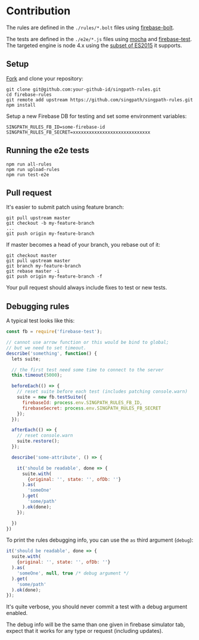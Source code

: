 # Contribution


The rules are defined in the `./rules/*.bolt` files using
[firebase-bolt](https://github.com/firebase/bolt/blob/v0.5.0/docs/language.md).

The tests are defined in the `./e2e/*.js` files using
[mocha](https://mochajs.org/) and
[firebase-test](https://github.com/singpath/firebase-test). The targeted engine
is node 4.x using the [subset of ES2015](https://nodejs.org/en/docs/es6/) it
supports.


## Setup

[Fork](https://github.com/singpath/firebase-rules#fork-destination-box) and
clone your repository:
```
git clone git@github.com:your-github-id/singpath-rules.git
cd firebase-rules
git remote add upstream https://github.com/singpath/singpath-rules.git
npm install
```

Setup a new Firebase DB for testing and set some environment variables:
```
SINGPATH_RULES_FB_ID=some-firebase-id
SINGPATH_RULES_FB_SECRET=xxxxxxxxxxxxxxxxxxxxxxxxxxxxx
```


## Running the e2e tests

```shell
npm run all-rules
npm run upload-rules
npm run test-e2e
```


## Pull request

It's easier to submit patch using feature branch:
```
git pull upstream master
git checkout -b my-feature-branch
...
git push origin my-feature-branch
```

If master becomes a head of your branch, you rebase out of it:
```
git checkout master
git pull upstream master
git branch my-feature-branch
git rebase master -i
git push origin my-feature-branch -f
```

Your pull request should always include fixes to test or new tests.


## Debugging rules

A typical test looks like this:
```js
const fb = require('firebase-test');

// cannot use arrow function or this would be bind to global;
// but we need to set timeout.
describe('something', function() {
  lets suite;

  // the first test need some time to connect to the server
  this.timeout(5000);

  beforeEach(() => {
    // reset suite before each test (includes patching console.warn)
    suite = new fb.testSuite({
      firebaseId: process.env.SINGPATH_RULES_FB_ID,
      firebaseSecret: process.env.SINGPATH_RULES_FB_SECRET
    });
  });

  afterEach(() => {
	// reset console.warn
  	suite.restore();
  });

  describe('some-attribute', () => {

	it('should be readable', done => {
	  suite.with(
	  	{original: '', state: '', ofDb: ''}
	  ).as(
	  	'someOne'
	  ).get(
	  	'some/path'
	  ).ok(done);
	});

  })
})
```

To print the rules debugging info, you can use the `as` third argument (`debug`):
```js
it('should be readable', done => {
  suite.with(
  	{original: '', state: '', ofDb: ''}
  ).as(
  	'someOne', null, true /* debug argument */
  ).get(
  	'some/path'
  ).ok(done);
});
```

It's quite verbose, you should never commit a test with a debug argument
enabled.

The debug info will be the same than one given in firebase simulator tab,
expect that it works for any type or request (including updates).


